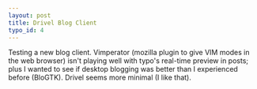 ```yaml
--- 
layout: post
title: Drivel Blog Client
typo_id: 4
---
```

Testing a new blog client.  Vimperator (mozilla plugin to give VIM modes in the web browser) isn't playing well with typo's real-time preview in posts; plus I wanted to see if desktop blogging was better than I experienced before (BloGTK).  Drivel seems more minimal (I like that).  
